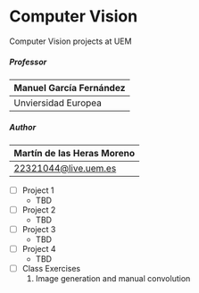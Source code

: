 # Computer Vision
Computer Vision projects at UEM

##### Professor
| Manuel García Fernández
| --------------------------
| Unviersidad Europea

##### Author
| Martín de las Heras Moreno
| --------------------------
| 22321044@live.uem.es

 - [ ] Project 1
   - TBD
 - [ ] Project 2
   - TBD
 - [ ] Project 3
   - TBD
 - [ ] Project 4
   - TBD
 - [ ] Class Exercises
   1. Image generation and manual convolution
